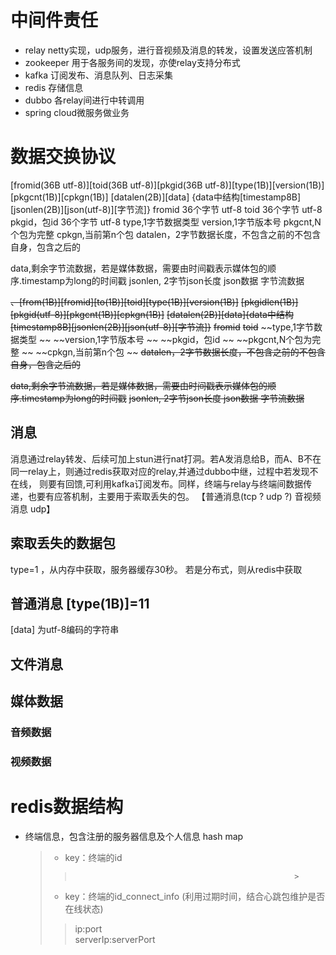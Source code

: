 # 中间件责任
- relay netty实现，udp服务，进行音视频及消息的转发，设置发送应答机制
- zookeeper 用于各服务间的发现，亦使relay支持分布式
- kafka 订阅发布、消息队列、日志采集
- redis 存储信息
- dubbo 各relay间进行中转调用
- spring cloud微服务做业务

# 数据交换协议
[fromid(36B utf-8)][toid(36B utf-8)][pkgid(36B utf-8)][type(1B)][version(1B)]
[pkgcnt(1B)][cpkgn(1B)]
[datalen(2B)][data]  {data中结构[timestamp8B][jsonlen(2B)][json(utf-8)][字节流]}
fromid 36个字节 utf-8
toid 36个字节 utf-8
pkgid，包id 36个字节 utf-8
type,1字节数据类型 
version,1字节版本号 
pkgcnt,N个包为完整 
cpkgn,当前第n个包 
datalen，2字节数据长度，不包含之前的不包含自身，包含之后的

data,剩余字节流数据，若是媒体数据，需要由时间戳表示媒体包的顺序.timestamp为long的时间戳
jsonlen, 2字节json长度 json数据 字节流数据

~~、[from(1B)][fromid][to(1B)][toid][type(1B)][version(1B)]~~
~~[pkgidlen(1B)][pkgid(utf-8)][pkgcnt(1B)][cpkgn(1B)]~~
~~[datalen(2B)][data]{data中结构[timestamp8B][jsonlen(2B)][json(utf-8)][字节流]}~~
~~fromid~~
~~toid~~
~~type,1字节数据类型 ~~
~~version,1字节版本号 ~~
~~pkgid，包id ~~
~~pkgcnt,N个包为完整 ~~
~~cpkgn,当前第n个包 ~~
~~datalen，2字节数据长度，不包含之前的不包含自身，包含之后的~~

~~data,剩余字节流数据，若是媒体数据，需要由时间戳表示媒体包的顺序.timestamp为long的时间戳~~
~~jsonlen, 2字节json长度 json数据 字节流数据~~

## 消息
消息通过relay转发、后续可加上stun进行nat打洞。若A发消息给B，而A、B不在同一relay上，则通过redis获取对应的relay,并通过dubbo中继，过程中若发现不在线，
则要有回馈,可利用kafka订阅发布。同样，终端与relay与终端间数据传递，也要有应答机制，主要用于索取丢失的包。
【普通消息(tcp ? udp ?) 音视频消息 udp】
## 索取丢失的数据包
type=1 ，从内存中获取，服务器缓存30秒。 若是分布式，则从redis中获取
## 普通消息  [type(1B)]=11
[data] 为utf-8编码的字符串
## 文件消息
## 媒体数据
### 音频数据
### 视频数据


# redis数据结构
- 终端信息，包含注册的服务器信息及个人信息 hash map
  > - key：终端的id  
  >>                                                      >
  > - key：终端的id_connect_info  (利用过期时间，结合心跳包维护是否在线状态)  
  >> ip:port                                                
  >> serverIp:serverPort                                                